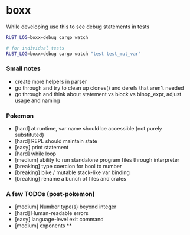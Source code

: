 # boxx

While developing use this to see debug statements in tests
```sh
RUST_LOG=boxx=debug cargo watch

# for individual tests
RUST_LOG=boxx=debug cargo watch "test test_mut_var"

```
### Small notes
* create more helpers in parser
* go through and try to clean up clones() and derefs that aren't needed
* go through and think about statement vs block vs binop_expr, adjust usage and naming

### Pokemon
* [hard] at runtime, var name should be accessible (not purely substituted)
* [hard] REPL should maintain state
* [easy] print statement
* [hard] while loop
* [medium] ability to run standalone program files through interpreter
* [breaking] type coercion for bool to number
* [breaking] bike / mutable stack-like var binding
* [breaking] rename a bunch of files and crates

### A few TODOs (post-pokemon)
* [medium] Number type(s) beyond integer
* [hard] Human-readable errors
* [easy] language-level exit command
* [medium] exponents **
